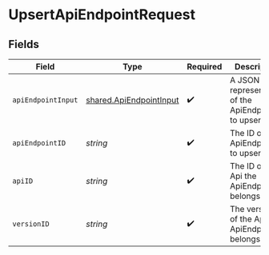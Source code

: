 # UpsertApiEndpointRequest


## Fields

| Field                                                              | Type                                                               | Required                                                           | Description                                                        |
| ------------------------------------------------------------------ | ------------------------------------------------------------------ | ------------------------------------------------------------------ | ------------------------------------------------------------------ |
| `apiEndpointInput`                                                 | [shared.ApiEndpointInput](../../models/shared/apiendpointinput.md) | :heavy_check_mark:                                                 | A JSON representation of the ApiEndpoint to upsert.                |
| `apiEndpointID`                                                    | *string*                                                           | :heavy_check_mark:                                                 | The ID of the ApiEndpoint to upsert.                               |
| `apiID`                                                            | *string*                                                           | :heavy_check_mark:                                                 | The ID of the Api the ApiEndpoint belongs to.                      |
| `versionID`                                                        | *string*                                                           | :heavy_check_mark:                                                 | The version ID of the Api the ApiEndpoint belongs to.              |